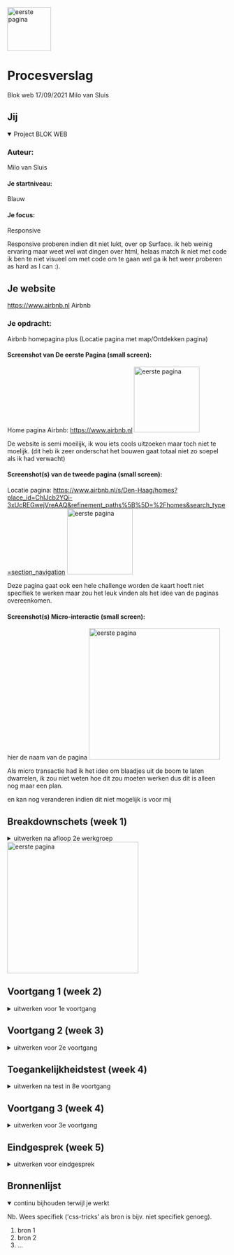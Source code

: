 <img src="https://user-images.githubusercontent.com/38405579/133743564-b901506f-2068-4f3d-af27-339beffbc174.png" width="100px" alt="eerste pagina">

# Procesverslag 
Blok web 17/09/2021 Milo van Sluis 


## Jij

<details open>
<summary>Project BLOK WEB </summary>

### Auteur:
Milo van Sluis

#### Je startniveau:
Blauw

#### Je focus:
Responsive
 
</details>
Responsive proberen indien dit niet lukt, over op Surface. ik heb weinig ervaring maar weet wel wat dingen over html, helaas match ik niet met code ik ben te niet visueel om met code om te gaan wel ga ik het weer proberen as hard as I can :).




## Je website

https://www.airbnb.nl
Airbnb

### Je opdracht:
Airbnb homepagina plus (Locatie pagina met map/Ontdekken pagina)

#### Screenshot van De eerste Pagina (small screen): 
Home pagina Airbnb: https://www.airbnb.nl
<img src="https://user-images.githubusercontent.com/38405579/133746467-588f64ab-9e50-4c22-9386-152605784500.png" width="150px" alt="eerste pagina">

De website is semi moeilijk, ik wou iets cools uitzoeken maar toch niet te moelijk. (dit heb ik zeer onderschat het bouwen gaat totaal niet zo soepel als ik had verwacht)


#### Screenshot(s) van de tweede pagina (small screen):
Locatie pagina:  https://www.airbnb.nl/s/Den-Haag/homes?place_id=ChIJcb2YQi-3xUcREGwejVreAAQ&refinement_paths%5B%5D=%2Fhomes&search_type=section_navigation
<img src="https://user-images.githubusercontent.com/38405579/133746456-efe6d51f-8bb7-4ec8-b85b-9a39b45f38df.png" width="150px" alt="eerste pagina">

Deze pagina gaat ook een hele challenge worden de kaart hoeft niet specifiek te werken maar zou het leuk vinden als het idee van de paginas overeenkomen.
 
 
 #### Screenshot(s) Micro-interactie (small screen):
hier de naam van de pagina 
 <img src="https://user-images.githubusercontent.com/38405579/133742744-fe3bca65-7919-41e7-8b9e-c5056a53d711.jpg" width="300px" alt="eerste pagina">


Als micro transactie had ik het idee om blaadjes uit de 
boom te laten dwarrelen, ik zou niet weten hoe dit 
zou moeten werken dus dit is alleen nog maar een plan.

en kan nog veranderen indien dit niet mogelijk is voor mij

</details>





## Breakdownschets (week 1)

<details>
<summary>uitwerken na afloop 2e werkgroep</summary>

### de hele pagina: 
 

</details>
<img src="https://user-images.githubusercontent.com/38405579/133742704-014ae7d7-5cae-4e8c-bcbe-7f6ef5241633.jpg" width="300px" alt="eerste pagina">

## Voortgang 1 (week 2)

<details>
<summary>uitwerken voor 1e voortgang</summary>

### Stand van zaken
hier dit ging goed & dit was lastig (neem ook screenshots op van delen van je website en code)


### Agenda voor meeting
samen met je groepje opstellen

| student 1      | student 2          | student 3    | student 4        |
| ---            | ---                | ---          | ---              |
| dit bespreken  | en dit             | en ik dit    | en dan ik dat    |
| en dat ook nog | dit als er tijd is | nog een punt | dit wil ik zeker |
| ...            | ...                | ...          | ...              |


### Verslag van meeting
hier na afloop snel de uitkomsten van de meeting vastleggen

- punt 1
- punt 2
- nog een punt
- ...
 <img src="https://user-images.githubusercontent.com/38405579/133742736-ffbe3703-c6ca-4288-8b73-d707407c7c09.jpg" width="300px" alt="eerste pagina">
 



</details>





## Voortgang 2 (week 3)

<details>
<summary>uitwerken voor 2e voortgang</summary>

### Stand van zaken
hier dit ging goed & dit was lastig (neem ook screenshots op van delen van je website en code)


### Agenda voor meeting
samen met je groepje opstellen

| student 1      | student 2          | student 3    | student 4        |
| ---            | ---                | ---          | ---              |
| dit bespreken  | en dit             | en ik dit    | en dan ik dat    |
| en dat ook nog | dit als er tijd is | nog een punt | dit wil ik zeker |
| ...            | ...                | ...          | ...              |


### Verslag van meeting
hier na afloop snel de uitkomsten van de meeting vastleggen

- punt 1
- punt 2
- nog een punt
- ...
 <img src="https://user-images.githubusercontent.com/38405579/133742739-6adea77e-37ed-466d-8093-9c96afe9aad2.jpg" width="300px" alt="eerste pagina">

</details>





## Toegankelijkheidstest (week 4)

<details>
<summary>uitwerken na test in 8e voortgang</summary>

### Bevindingen
Lijst met je bevindingen die in de test naar voren kwamen:

#### Titel eerste bevinding
Hier korte omschrijving (met indien nodig een afbeelding)

Hier een omschrijving van hoe het opgelost kan worden (met indien nodig een afbeelding)


#### Titel tweede bevinding. 
Hier korte omschrijving (met indien nodig een afbeelding)

Hier een omschrijving van hoe het opgelost kan worden (met indien nodig een afbeelding)


#### Titel volgende bevinding. 
Hier korte omschrijving (met indien nodig een afbeelding)

Hier een omschrijving van hoe het opgelost kan worden (met indien nodig een afbeelding)


#### Titel nog een bevinding. 
Hier korte omschrijving (met indien nodig een afbeelding)

Hier een omschrijving van hoe het opgelost kan worden (met indien nodig een afbeelding)

</details>





## Voortgang 3 (week 4)

<details>
<summary>uitwerken voor 3e voortgang</summary>

### Stand van zaken
hier dit ging goed & dit was lastig (neem ook screenshots op van delen van je website en code)


### Agenda voor meeting
samen met je groepje opstellen

| student 1      | student 2          | student 3    | student 4        |
| ---            | ---                | ---          | ---              |
| dit bespreken  | en dit             | en ik dit    | en dan ik dat    |
| en dat ook nog | dit als er tijd is | nog een punt | dit wil ik zeker |
| ...            | ...                | ...          | ...              |


### Verslag van meeting
hier na afloop snel de uitkomsten van de meeting vastleggen

- punt 1
- punt 2
- nog een punt
- ...

</details>





## Eindgesprek (week 5)

<details>
<summary>uitwerken voor eindgesprek</summary>

### Stand van zaken
hier dit ging goed & dit was lastig (neem ook screenshots op van delen van je website en code)

### Screenshot(s)

hier screenshot(s) van je eindresultaat
 
 
 <img src="https://user-images.githubusercontent.com/38405579/133741760-dc166924-764e-4b01-b6c5-db5508d9141c.PNG" width="150px" alt="eerste pagina">
<img src="https://user-images.githubusercontent.com/38405579/133742457-0df506df-fb4b-4a42-8750-bc20780b2521.PNG" width="150px" alt="eerste pagina">

</details>





## Bronnenlijst

<details open>
<summary>continu bijhouden terwijl je werkt</summary>

Nb. Wees specifiek ('css-tricks' als bron is bijv. niet specifiek genoeg).

1. bron 1
2. bron 2
3. ...

</details>
